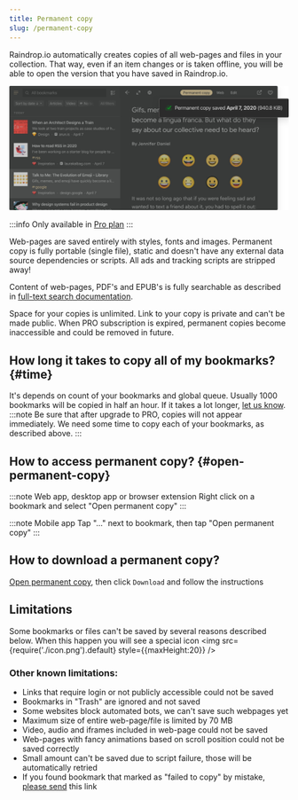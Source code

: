 ```yaml
---
title: Permanent copy
slug: /permanent-copy
---
```


Raindrop.io automatically creates copies of all web-pages and files in your collection. That way, even if an item changes or is taken offline, you will be able to open the version that you have saved in Raindrop.io.

![](copy.jpg)

:::info
Only available in [Pro plan](../../billing/premium-features.md)
:::

Web-pages are saved entirely with styles, fonts and images.
Permanent copy is fully portable (single file), static and doesn't have any external data source dependencies or scripts. All ads and tracking scripts are stripped away!

Content of web-pages, PDF's and EPUB's is fully searchable as described in [full-text search documentation](../search/index.md).

Space for your copies is unlimited. Link to your copy is private and can't be made public.
When PRO subscription is expired, permanent copies become inaccessible and could be removed in future.

## How long it takes to copy all of my bookmarks? {#time}
It's depends on count of your bookmarks and global queue. Usually 1000 bookmarks will be copied in half an hour. If it takes a lot longer, [let us know](/contact-us).
:::note
Be sure that after upgrade to PRO, copies will not appear immediately. We need some time to copy each of your bookmarks, as described above.
:::

## How to access permanent copy? {#open-permanent-copy}
:::note Web app, desktop app or browser extension
Right click on a bookmark and select "Open permanent copy"
:::

:::note Mobile app
Tap "..." next to bookmark, then tap "Open permanent copy"
:::

## How to download a permanent copy?
[Open permanent copy](#open-permanent-copy), then click `Download` and follow the instructions

## Limitations
Some bookmarks or files can't be saved by several reasons described below. 
When this happen you will see a special icon <img src={require('./icon.png').default} style={{maxHeight:20}} />

### Other known limitations:
- Links that require login or not publicly accessible could not be saved
- Bookmarks in "Trash" are ignored and not saved
- Some websites block automated bots, we can't save such webpages yet
- Maximum size of entire web-page/file is limited by 70 MB
- Video, audio and iframes included in web-page could not be saved
- Web-pages with fancy animations based on scroll position could not be saved correctly
- Small amount can't be saved due to script failure, those will be automatically retried
- If you found bookmark that marked as "failed to copy" by mistake, [please send](/contact-us) this link
